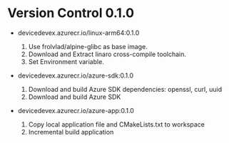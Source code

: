 
# Version Control 0.1.0

* devicedevex.azurecr.io/linux-arm64:0.1.0

    1. Use frolvlad/alpine-glibc as base image.
    2. Download and Extract linaro cross-compile toolchain.
    3. Set Environment variable.

* devicedevex.azurecr.io/azure-sdk:0.1.0

    1. Download and build Azure SDK dependencies: openssl, curl, uuid
    2. Download and build Azure SDK

* devicedevex.azurecr.io/azure-app:0.1.0

    1. Copy local application file and CMakeLists.txt to workspace
    2. Incremental build application